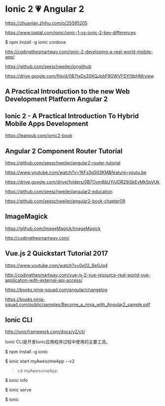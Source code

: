# Ionic 2 💗 Angular 2  



https://zhuanlan.zhihu.com/p/25095205

https://www.toptal.com/ionic/ionic-1-vs-ionic-2-key-differences








$ npm install -g ionic cordova



http://codingthesmartway.com/ionic-2-developing-a-real-world-mobile-app/


https://github.com/seeschweiler/iongithub












https://drive.google.com/file/d/0B7txDs3SKQJpbF9GWVFSYi1tbHM/view


## A Practical Introduction to the new Web Development Platform Angular 2 


## Ionic 2 - A Practical Introduction To Hybrid Mobile Apps Development


https://leanpub.com/ionic2-book





## Angular 2 Component Router Tutorial

https://github.com/seeschweiler/angular2-router-tutorial

https://www.youtube.com/watch?v=1KFs3q503KM&feature=youtu.be


https://drive.google.com/drive/folders/0B7Ovm8bUYiUDR29iSkEyMk5pVUk




https://github.com/seeschweiler/angular2-education



https://github.com/seeschweiler/angular2-book-chapter09



## ImageMagick


https://github.com/ImageMagick/ImageMagick





http://codingthesmartway.com/

## Vue.js 2 Quickstart Tutorial 2017


https://www.youtube.com/watch?v=0x02_Be0Jq4


http://codingthesmartway.com/vue-js-2-vue-resource-real-world-vue-application-with-external-api-access/







https://books.ninja-squad.com/angular/changelog


https://books.ninja-squad.com/public/samples/Become_a_ninja_with_Angular2_sample.pdf











## Ionic CLI



http://ionicframework.com/docs/v2/cli/

Ionic CLI是开发Ionic应用程序过程中使用的主要工具。




$ npm install -g ionic

$ ionic start myAwesomeApp --v2

> cd myAwesomeApp

$ ionic info

$ ionic serve





$ ionic









